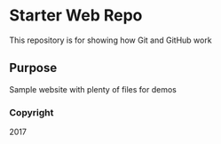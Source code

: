 # Starter Web Repo

This repository is for showing how Git and GitHub work

## Purpose

Sample website with plenty of files for demos

### Copyright
2017